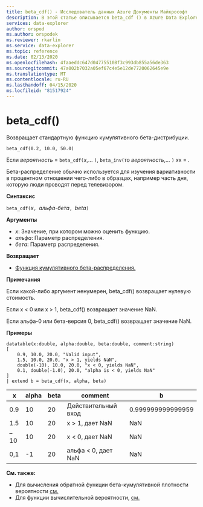 ```yaml
---
title: beta_cdf() - Исследователь данных Azure Документы Майкрософт
description: В этой статье описывается beta_cdf () в Azure Data Explorer.
services: data-explorer
author: orspod
ms.author: orspodek
ms.reviewer: rkarlin
ms.service: data-explorer
ms.topic: reference
ms.date: 02/13/2020
ms.openlocfilehash: 4faaeddc647d047755108f3c993db855a56de363
ms.sourcegitcommit: 47a002b7032a05ef67c4e5e12de7720062645e9e
ms.translationtype: MT
ms.contentlocale: ru-RU
ms.lasthandoff: 04/15/2020
ms.locfileid: "81517924"
---
```

# <a name="beta_cdf"></a>beta_cdf()

Возвращает стандартную функцию кумулятивного бета-дистрибуции.

```kusto
beta_cdf(0.2, 10.0, 50.0)
```

Если *вероятность* = `beta_cdf(`*х*,... `)`, `beta_inv(`то *вероятность*,... `)` *x*x  = .

Бета-распределение обычно используется для изучения вариативности в процентном отношении чего-либо в образцах, например часть дня, которую люди проводят перед телевизором.

**Синтаксис**

`beta_cdf(`*x*`, `*альфа-бета*`, `*beta*`)`

**Аргументы**

* *x*: Значение, при котором можно оценить функцию.
* *альфа*: Параметр распределения.
* *бета*: Параметр распределения.

**Возвращает**

* [Функция кумулятивного бета-распределения.](https://en.wikipedia.org/wiki/Beta_distribution#Cumulative_distribution_function)

**Примечания**

Если какой-либо аргумент ненумерен, beta_cdf() возвращает нулевую стоимость.

Если x < 0 или x > 1, beta_cdf() возвращает значение NaN.

Если альфа-0 или бета-версия 0, beta_cdf() возвращает значение NaN.

**Примеры**

```kusto
datatable(x:double, alpha:double, beta:double, comment:string)
[
    0.9, 10.0, 20.0, "Valid input",
    1.5, 10.0, 20.0, "x > 1, yields NaN",
    double(-10), 10.0, 20.0, "x < 0, yields NaN",
    0.1, double(-1.0), 20.0, "alpha is < 0, yields NaN"
]
| extend b = beta_cdf(x, alpha, beta)
```

|x|alpha|beta|comment|b|
|---|---|---|---|---|
|0.9|10|20|Действительный вход|0.999999999999959|
|1.5|10|20|x > 1, дает NaN|NaN|
|–10|10|20|x < 0, дает NaN|NaN|
|0,1|-1|20|альфа < 0, дает NaN|NaN|


**См. также:**


* Для вычисления обратной функции бета-кумулятивной плотности вероятности [см.](./beta-invfunction.md)
* Для функции вычислительной вероятности, [см.](./beta-pdffunction.md)